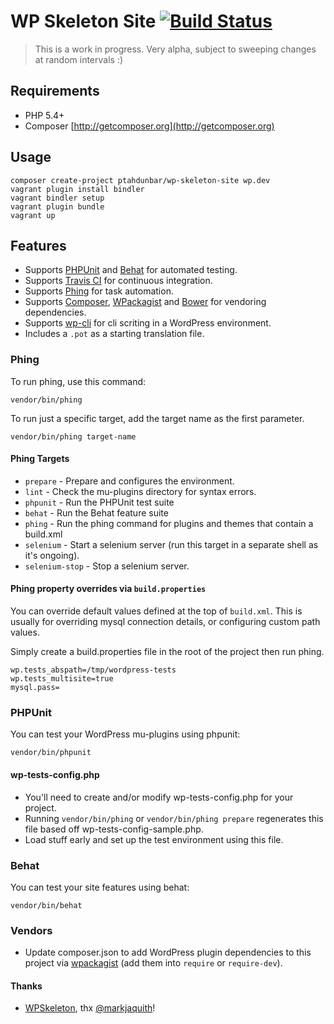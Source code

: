 # WP Skeleton Site [![Build Status](https://travis-ci.org/ptahdunbar/wp-skeleton-site.png?branch=develop)](https://travis-ci.org/ptahdunbar/wp-skeleton-site)

> This is a work in progress. Very alpha, subject to sweeping changes at random intervals :)

## Requirements
* PHP 5.4+
* Composer [http://getcomposer.org](http://getcomposer.org)

## Usage
```
composer create-project ptahdunbar/wp-skeleton-site wp.dev
vagrant plugin install bindler
vagrant bindler setup
vagrant plugin bundle
vagrant up
```

## Features

* Supports [PHPUnit](http://phpunit.de/manual/) and [Behat](http://behat.org/) for automated testing.
* Supports [Travis CI](https://travis-ci.org/) for continuous integration.
* Supports [Phing](http://www.phing.info/) for task automation.
* Supports [Composer](http://getcomposer.org/), [WPackagist](http://wpackagist.org/) and [Bower](http://bower.io/) for vendoring dependencies.
* Supports [wp-cli](http://wp-cli.org/) for cli scriting in a WordPress environment.
* Includes a `.pot` as a starting translation file.

### Phing

To run phing, use this command:

```
vendor/bin/phing
```

To run just a specific target, add the target name as the first parameter.

```
vendor/bin/phing target-name
```

#### Phing Targets

* `prepare` - Prepare and configures the environment.
* `lint` - Check the mu-plugins directory for syntax errors.
* `phpunit` - Run the PHPUnit test suite
* `behat` - Run the Behat feature suite
* `phing` - Run the phing command for plugins and themes that contain a build.xml
* `selenium` - Start a selenium server (run this target in a separate shell as it's ongoing).
* `selenium-stop` - Stop a selenium server.

#### Phing property overrides via `build.properties`

You can override default values defined at the top of `build.xml`.
This is usually for overriding mysql connection details, or configuring custom path values.

Simply create a build.properties file in the root of the project then run phing.

```
wp.tests_abspath=/tmp/wordpress-tests
wp.tests_multisite=true
mysql.pass=
```

### PHPUnit

You can test your WordPress mu-plugins using phpunit:

```
vendor/bin/phpunit
```

#### wp-tests-config.php

* You'll need to create and/or modify wp-tests-config.php for your project.
* Running `vendor/bin/phing` or `vendor/bin/phing prepare` regenerates this file based off wp-tests-config-sample.php.
* Load stuff early and set up the test environment using this file.


### Behat

You can test your site features using behat:

```
vendor/bin/behat
```

### Vendors

* Update composer.json to add WordPress plugin dependencies to this project via [wpackagist](http://wpackagist.org/) (add them into `require` or `require-dev`).


#### Thanks
* [WPSkeleton](https://github.com/markjaquith/WordPress-Skeleton), thx [@markjaquith](https://github.com/markjaquith)!
